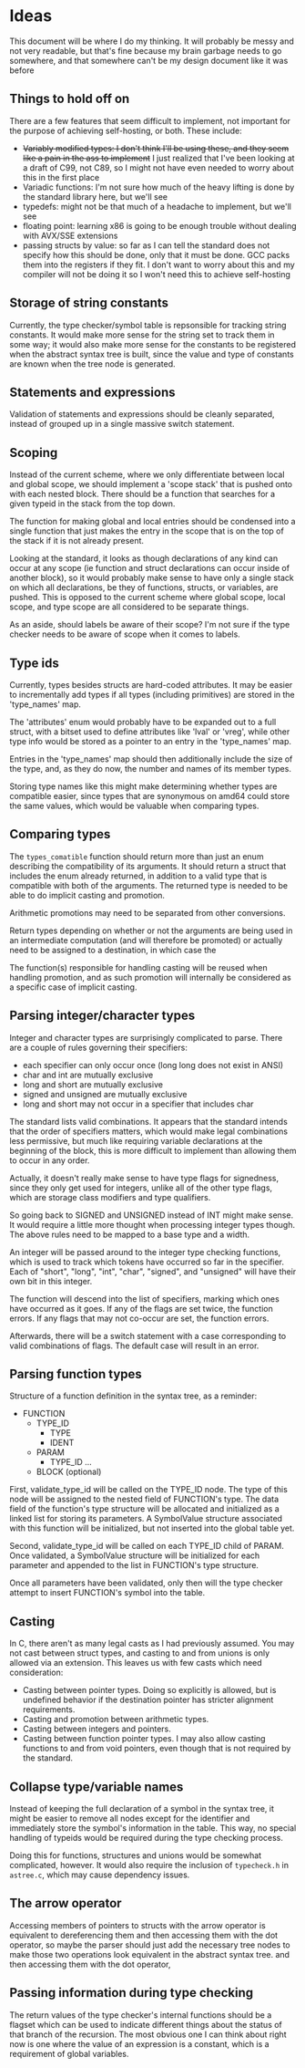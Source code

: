# Ideas
This document will be where I do my thinking. It will probably be messy and not
very readable, but that's fine because my brain garbage needs to go somewhere,
and that somewhere can't be my design document like it was before

## Things to hold off on
There are a few features that seem difficult to implement, not important for the
purpose of achieving self-hosting, or both. These include:
- ~~Variably modified types: I don't think I'll be using these, and they seem
  like a pain in the ass to implement~~ I just realized that I've been looking
  at a draft of C99, not C89, so I might not have even needed to worry about
  this in the first place
- Variadic functions: I'm not sure how much of the heavy lifting is done by the
  standard library here, but we'll see
- typedefs: might not be that much of a headache to implement, but we'll see
- floating point: learning x86 is going to be enough trouble without dealing
  with AVX/SSE extensions
- passing structs by value: so far as I can tell the standard does not specify
  how this should be done, only that it must be done. GCC packs them into the
  registers if they fit. I don't want to worry about this and my compiler will
  not be doing it so I won't need this to achieve self-hosting

## Storage of string constants
Currently, the type checker/symbol table is repsonsible for tracking string
constants. It would make more sense for the string set to track them in some
way; it would also make more sense for the constants to be registered when the
abstract syntax tree is built, since the value and type of constants are known
when the tree node is generated.

## Statements and expressions
Validation of statements and expressions should be cleanly separated, instead
of grouped up in a single massive switch statement.

## Scoping
Instead of the current scheme, where we only differentiate between local and
global scope, we should implement a 'scope stack' that is pushed onto with
each nested block. There should be a function that searches for a given typeid
in the stack from the top down.

The function for making global and local entries should be condensed into a
single function that just makes the entry in the scope that is on the top of the
stack if it is not already present.

Looking at the standard, it looks as though declarations of any kind can occur
at any scope (ie function and struct declarations can occur inside of another
block), so it would probably make sense to have only a single stack on which
all declarations, be they of functions, structs, or variables, are pushed. This
is opposed to the current scheme where global scope, local scope, and type scope
are all considered to be separate things.

As an aside, should labels be aware of their scope? I'm not sure if the type
checker needs to be aware of scope when it comes to labels.

## Type ids
Currently, types besides structs are hard-coded attributes. It may be easier to
incrementally add types if all types (including primitives) are stored in the
'type_names' map.

The 'attributes' enum would probably have to be expanded out to a full struct,
with a bitset used to define attributes like 'lval' or 'vreg', while other type
info would be stored as a pointer to an entry in the 'type_names' map.

Entries in the 'type_names' map should then additionally include the size of the
type, and, as they do now, the number and names of its member types.

Storing type names like this might make determining whether types are compatible
easier, since types that are synonymous on amd64 could store the same values,
which would be valuable when comparing types.

## Comparing types
The `types_comatible` function should return more than just an enum describing
the compatibility of its arguments. It should return a struct that includes the
enum already returned, in addition to a valid type that is compatible with both
of the arguments. The returned type is needed to be able to do implicit casting
and promotion.

Arithmetic promotions may need to be separated from other conversions.

Return types depending on whether or not the arguments are being used in an
intermediate computation (and will therefore be promoted) or actually need to be
assigned to a destination, in which case the 

The function(s) responsible for handling casting will be reused when handling
promotion, and as such promotion will internally be considered as a specific
case of implicit casting.

## Parsing integer/character types
Integer and character types are surprisingly complicated to parse.
There are a couple of rules governing their specifiers:
- each specifier can only occur once (long long does not exist in ANSI)
- char and int are mutually exclusive
- long and short are mutually exclusive
- signed and unsigned are mutually exclusive
- long and short may not occur in a specifier that includes char

The standard lists valid combinations. It appears that the standard intends
that the order of specifiers matters, which would make legal combinations
less permissive, but much like requiring variable declarations at the beginning
of the block, this is more difficult to implement than allowing them to occur in
any order.

Actually, it doesn't really make sense to have type flags for signedness, since
they only get used for integers, unlike all of the other type flags, which are
storage class modifiers and type qualifiers.

So going back to SIGNED and UNSIGNED instead of INT might make sense. It would
require a little more thought when processing integer types though. The above
rules need to be mapped to a base type and a width.

An integer will be passed around to the integer type checking functions, which
is used to track which tokens have occurred so far in the specifier. Each of
"short", "long", "int", "char", "signed", and "unsigned" will have their own
bit in this integer.

The function will descend into the list of specifiers, marking which ones have
occurred as it goes. If any of the flags are set twice, the function errors. If
any flags that may not co-occur are set, the function errors.

Afterwards, there will be a switch statement with a case corresponding to valid
combinations of flags. The default case will result in an error.

## Parsing function types
Structure of a function definition in the syntax tree, as a reminder:
- FUNCTION
  - TYPE_ID
    - TYPE
    - IDENT
  - PARAM
    - TYPE_ID ...
  - BLOCK (optional)

First, validate_type_id will be called on the TYPE_ID node. The type of this
node will be assigned to the nested field of FUNCTION's type. The data field
of the function's type structure will be allocated and initialized as a linked
list for storing its parameters. A SymbolValue structure associated with this
function will be initialized, but not inserted into the global table yet. 

Second, validate_type_id will be called on each TYPE_ID child of PARAM. Once
validated, a SymbolValue structure will be initialized for each parameter and
appended to the list in FUNCTION's type structure.

Once all parameters have been validated, only then will the type checker attempt
to insert FUNCTION's symbol into the table.

## Casting
In C, there aren't as many legal casts as I had previously assumed. You may not
cast between struct types, and casting to and from unions is only allowed via an
extension. This leaves us with few casts which need consideration:
- Casting between pointer types. Doing so explicitly is allowed, but is
  undefined behavior if the destination pointer has stricter alignment
  requirements.
- Casting and promotion between arithmetic types.
- Casting between integers and pointers.
- Casting between function pointer types. I may also allow casting functions to
  and from void pointers, even though that is not required by the standard.

## Collapse type/variable names
Instead of keeping the full declaration of a symbol in the syntax tree, it might
be easier to remove all nodes except for the identifier and immediately store
the symbol's information in the table. This way, no special handling of typeids
would be required during the type checking process.

Doing this for functions, structures and unions would be somewhat complicated,
however. It would also require the inclusion of `typecheck.h` in `astree.c`,
which may cause dependency issues.

## The arrow operator
Accessing members of pointers to structs with the arrow operator is equivalent
to dereferencing them and then accessing them with the dot operator, so maybe
the parser should just add the necessary tree nodes to make those two operations
look equivalent in the abstract syntax tree.
and then accessing them with the dot operator, 

## Passing information during type checking
The return values of the type checker's internal functions should be a flagset
which can be used to indicate different things about the status of that branch
of the recursion. The most obvious one I can think about right now is one where
the value of an expression is a constant, which is a requirement of global
variables.
